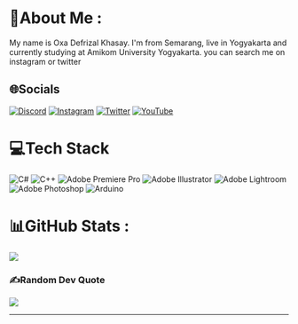 # 💫About Me :
My name is Oxa Defrizal Khasay. I'm from Semarang, live in Yogyakarta and currently studying at Amikom University Yogyakarta. you can search me on instagram or twitter

## 🌐Socials
[![Discord](https://img.shields.io/badge/Discord-%237289DA.svg?logo=discord&logoColor=white)](htttps://discord.gg/DeeKai#1870) [![Instagram](https://img.shields.io/badge/Instagram-%23E4405F.svg?logo=Instagram&logoColor=white)](https://instagram.com/deekay_258) [![Twitter](https://img.shields.io/badge/Twitter-%231DA1F2.svg?logo=Twitter&logoColor=white)](https://twitter.com/DKai258) [![YouTube](https://img.shields.io/badge/YouTube-%23FF0000.svg?logo=YouTube&logoColor=white)](https://www.youtube.com/channel/UCPE5tJSLpDgqRvP0AHt-esw) 

# 💻Tech Stack
![C#](https://img.shields.io/badge/c%23-%23239120.svg?style=flat&logo=c-sharp&logoColor=white) ![C++](https://img.shields.io/badge/c++-%2300599C.svg?style=flat&logo=c%2B%2B&logoColor=white) ![Adobe Premiere Pro](https://img.shields.io/badge/Adobe%20Premiere%20Pro-9999FF.svg?style=flat&logo=Adobe%20Premiere%20Pro&logoColor=white) ![Adobe Illustrator](https://img.shields.io/badge/adobeillustrator-%23FF9A00.svg?style=flat&logo=adobeillustrator&logoColor=white) ![Adobe Lightroom](https://img.shields.io/badge/Adobe%20Lightroom-31A8FF.svg?style=flat&logo=Adobe%20Lightroom&logoColor=white) ![Adobe Photoshop](https://img.shields.io/badge/adobephotoshop-%2331A8FF.svg?style=flat&logo=adobephotoshop&logoColor=white) ![Arduino](https://img.shields.io/badge/-Arduino-00979D?style=flat&logo=Arduino&logoColor=white)
# 📊GitHub Stats :

![](https://github-readme-stats.vercel.app/api/top-langs/?username=OxaDefrizal&theme=blueberry&hide_border=true&include_all_commits=false&count_private=false&layout=compact)

### ✍️Random Dev Quote
![](https://quotes-github-readme.vercel.app/api?type=horizontal&theme=radical)

---
